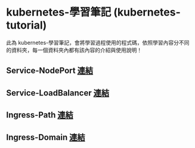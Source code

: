 # kubernetes-學習筆記 (kubernetes-tutorial)

此為 kubernetes-學習筆記，會將學習過程使用的程式碼，依照學習內容分不同的資料夾，每一個資料夾內都有該內容的介紹與使用說明！

## Service-NodePort [連結](https://github.com/880831ian/kubernetes-tutorial/tree/master/Service-NodePort)

## Service-LoadBalancer [連結](https://github.com/880831ian/kubernetes-tutorial/tree/master/Service-LoadBalancer)

## Ingress-Path [連結](https://github.com/880831ian/kubernetes-tutorial/tree/master/Ingress-Path)

## Ingress-Domain [連結](https://github.com/880831ian/kubernetes-tutorial/tree/master/Ingress-Domain)
